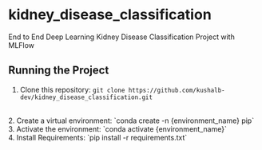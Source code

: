 # kidney_disease_classification

End to End Deep Learning Kidney Disease Classification Project with MLFlow

## Running the Project

1. Clone this repository: `git clone https://github.com/kushalb-dev/kidney_disease_classification.git`
<br />
2. Create a virtual environment: `conda create -n {environment_name} pip`
<br />
3. Activate the environment: `conda activate {environment_name}`
<br />
4. Install Requirements: `pip install -r requirements.txt`
<br />